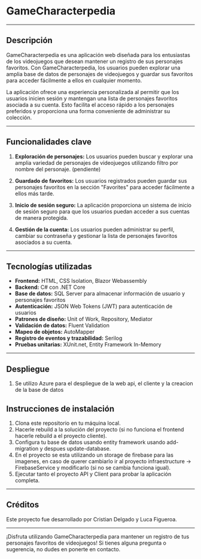 # GameCharacterpedia

---

## Descripción

GameCharacterpedia es una aplicación web diseñada para los entusiastas de los videojuegos que desean mantener un registro de sus personajes favoritos. Con GameCharacterpedia, los usuarios pueden explorar una amplia base de datos de personajes de videojuegos y guardar sus favoritos para acceder fácilmente a ellos en cualquier momento.

La aplicación ofrece una experiencia personalizada al permitir que los usuarios inicien sesión y mantengan una lista de personajes favoritos asociada a su cuenta. Esto facilita el acceso rápido a los personajes preferidos y proporciona una forma conveniente de administrar su colección.

---

## Funcionalidades clave

1. **Exploración de personajes:** Los usuarios pueden buscar y explorar una amplia variedad de personajes de videojuegos utilizando filtro por nombre del personaje. (pendiente)

2. **Guardado de favoritos:** Los usuarios registrados pueden guardar sus personajes favoritos en la sección "Favorites" para acceder fácilmente a ellos más tarde.

3. **Inicio de sesión seguro:** La aplicación proporciona un sistema de inicio de sesión seguro para que los usuarios puedan acceder a sus cuentas de manera protegida.

4. **Gestión de la cuenta:** Los usuarios pueden administrar su perfil, cambiar su contraseña y gestionar la lista de personajes favoritos asociados a su cuenta.

---

## Tecnologías utilizadas

- **Frontend:** HTML, CSS Isolation, Blazor Webassembly
- **Backend:** C# con .NET Core
- **Base de datos:** SQL Server para almacenar información de usuario y personajes favoritos
- **Autenticación:** JSON Web Tokens (JWT) para autenticación de usuarios
- **Patrones de diseño:** Unit of Work, Repository, Mediator
- **Validación de datos:** Fluent Validation
- **Mapeo de objetos:** AutoMapper
- **Registro de eventos y trazabilidad:** Serilog
- **Pruebas unitarias:** XUnit.net, Entity Framework In-Memory
---

## Despliegue
1. Se utilizo Azure para el despliegue de la web api, el cliente y la creacion de la base de datos
 
## Instrucciones de instalación

1. Clona este repositorio en tu máquina local.
2. Hacerle rebuild a la solución del proyecto (si no funciona el frontend hacerle rebuild a el proyecto cliente).
3. Configura tu base de datos usando entity framework usando add-migration y despues update-database.
4. En el proyecto se esta utilizando un storage de firebase para las imagenes, en caso de querer cambiarlo ir al proyecto infraestructure -> FirebaseService y modificarlo (si no se cambia funciona igual).
5. Ejecutar tanto el proyecto API y Client para probar la aplicación completa.

---

## Créditos

Este proyecto fue desarrollado por Cristian Delgado y Luca Figueroa.

---

¡Disfruta utilizando GameCharacterpedia para mantener un registro de tus personajes favoritos de videojuegos! Si tienes alguna pregunta o sugerencia, no dudes en ponerte en contacto.
